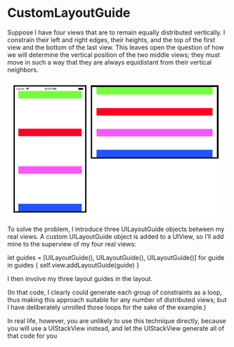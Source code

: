 # CustomLayoutGuide
Suppose I have four views that are to remain equally distributed vertically. I constrain their left and right edges, their heights, and the top of the first view and the bottom of the last view. This leaves open the question of how we will determine the vertical position of the two middle views; they must move in such a way that they are always equidistant from their vertical neighbors.

![Equal Destribution](https://github.com/Lilyeka/CustomLayoutGuide/blob/master/CustomLayoutGuide/EqualDestribution.png "Equal Destribution")

To solve the problem, I introduce three UILayoutGuide objects between my real views. A custom UILayoutGuide object is added to a UIView, so I’ll add mine to the superview of my four real views:

let guides = [UILayoutGuide(), UILayoutGuide(), UILayoutGuide()]
for guide in guides {
    self.view.addLayoutGuide(guide)
}

I then involve my three layout guides in the layout.

(In that code, I clearly could generate each group of constraints as a loop, thus making this approach suitable for any number of distributed views; but I have deliberately unrolled those loops for the sake of the example.)

In real life, however, you are unlikely to use this technique directly, because you will use a UIStackView instead, and let the UIStackView generate all of that code for you

